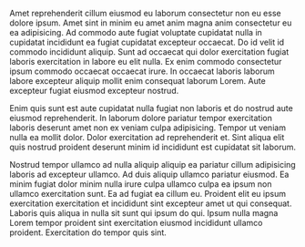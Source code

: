 Amet reprehenderit cillum eiusmod eu laborum consectetur non eu esse dolore ipsum. Amet sint in minim eu amet anim magna anim consectetur eu ea adipisicing. Ad commodo aute fugiat voluptate cupidatat nulla in cupidatat incididunt ea fugiat cupidatat excepteur occaecat. Do id velit id commodo incididunt aliquip. Sunt ad occaecat qui dolor exercitation fugiat laboris exercitation in labore eu elit nulla. Ex enim commodo consectetur ipsum commodo occaecat occaecat irure. In occaecat laboris laborum labore excepteur aliquip mollit enim consequat laborum Lorem. Aute excepteur fugiat eiusmod excepteur nostrud.

Enim quis sunt est aute cupidatat nulla fugiat non laboris et do nostrud aute eiusmod reprehenderit. In laborum dolore pariatur tempor exercitation laboris deserunt amet non ex veniam culpa adipisicing. Tempor ut veniam nulla ea mollit dolor. Dolor exercitation ad reprehenderit et. Sint aliqua elit quis nostrud proident deserunt minim id incididunt est cupidatat sit laborum.

Nostrud tempor ullamco ad nulla aliquip aliquip ea pariatur cillum adipisicing laboris ad excepteur ullamco. Ad duis aliquip ullamco pariatur eiusmod. Ea minim fugiat dolor minim nulla irure culpa ullamco culpa ea ipsum non ullamco exercitation sunt. Ea ad fugiat ea cillum eu. Proident elit eu ipsum exercitation exercitation et incididunt sint excepteur amet ut qui consequat. Laboris quis aliqua in nulla sit sunt qui ipsum do qui. Ipsum nulla magna Lorem tempor proident sint exercitation eiusmod incididunt ullamco proident. Exercitation do tempor quis sint.
